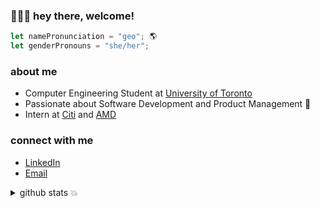### 🙇🏻‍♀️ hey there, welcome! 
```javascript
let namePronunciation = "geo"; 🌎 
let genderPronouns = "she/her";
```

### about me
- Computer Engineering Student at [University of Toronto](https://www.ece.utoronto.ca/)
- Passionate about Software Development and Product Management 🤩
- Intern at [Citi](https://www.citigroup.com/citi/) and [AMD](https://www.amd.com/en)

### connect with me
- [LinkedIn](https://www.linkedin.com/in/jioh-kim/)
- [Email](mailto:jioh.kim@outlook.com)

<details>
  <summary> github stats 💥 </summary>
 
  <br>
  
  ![Jioh's GitHub stats](https://github-readme-stats.vercel.app/api?username=jioh-kim&hide=stars&show_icons=true&hide_title=true&count_private=true&include_all_commits=true)
  
  ![Jioh's top languages](https://github-readme-stats.vercel.app/api/top-langs/?username=jioh-kim&&exclude_repo=personal-website&layout=compact&hide_title=true)
  
  <img src="https://komarev.com/ghpvc/?username=jioh-kim&style=flat-square&color=151515" alt="GitHub Profile Views"/>
</details>
